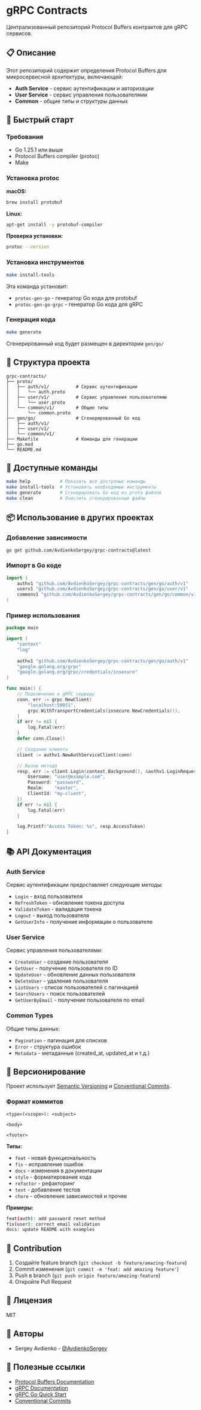 # gRPC Contracts

Централизованный репозиторий Protocol Buffers контрактов для gRPC сервисов.

## 📋 Описание

Этот репозиторий содержит определения Protocol Buffers для микросервисной архитектуры, включающей:

- **Auth Service** - сервис аутентификации и авторизации
- **User Service** - сервис управления пользователями
- **Common** - общие типы и структуры данных

## 🚀 Быстрый старт

### Требования

- Go 1.25.1 или выше
- Protocol Buffers compiler (protoc)
- Make

### Установка protoc

**macOS:**
```bash
brew install protobuf
```

**Linux:**
```bash
apt-get install -y protobuf-compiler
```

**Проверка установки:**
```bash
protoc --version
```

### Установка инструментов

```bash
make install-tools
```

Эта команда установит:
- `protoc-gen-go` - генератор Go кода для protobuf
- `protoc-gen-go-grpc` - генератор Go кода для gRPC

### Генерация кода

```bash
make generate
```

Сгенерированный код будет размещен в директории `gen/go/`

## 📁 Структура проекта

```
grpc-contracts/
├── proto/
│   ├── auth/v1/          # Сервис аутентификации
│   │   └── auth.proto
│   ├── user/v1/          # Сервис управления пользователями
│   │   └── user.proto
│   └── common/v1/        # Общие типы
│       └── common.proto
├── gen/go/               # Сгенерированный Go код
│   ├── auth/v1/
│   ├── user/v1/
│   └── common/v1/
├── Makefile              # Команды для генерации
├── go.mod
└── README.md
```

## 🔧 Доступные команды

```bash
make help           # Показать все доступные команды
make install-tools  # Установить необходимые инструменты
make generate       # Сгенерировать Go код из proto файлов
make clean          # Очистить сгенерированные файлы
```

## 📦 Использование в других проектах

### Добавление зависимости

```bash
go get github.com/AvdienkoSergey/grpc-contracts@latest
```

### Импорт в Go коде

```go
import (
    authv1 "github.com/AvdienkoSergey/grpc-contracts/gen/go/auth/v1"
    userv1 "github.com/AvdienkoSergey/grpc-contracts/gen/go/user/v1"
    commonv1 "github.com/AvdienkoSergey/grpc-contracts/gen/go/common/v1"
)
```

### Пример использования

```go
package main

import (
    "context"
    "log"
    
    authv1 "github.com/AvdienkoSergey/grpc-contracts/gen/go/auth/v1"
    "google.golang.org/grpc"
    "google.golang.org/grpc/credentials/insecure"
)

func main() {
    // Подключение к gRPC серверу
    conn, err := grpc.NewClient(
        "localhost:50051",
        grpc.WithTransportCredentials(insecure.NewCredentials()),
    )
    if err != nil {
        log.Fatal(err)
    }
    defer conn.Close()

    // Создание клиента
    client := authv1.NewAuthServiceClient(conn)

    // Вызов метода
    resp, err := client.Login(context.Background(), &authv1.LoginRequest{
        Username: "user@example.com",
        Password: "password",
        Realm:    "master",
        ClientId: "my-client",
    })
    if err != nil {
        log.Fatal(err)
    }

    log.Printf("Access Token: %s", resp.AccessToken)
}
```

## 📚 API Документация

### Auth Service

Сервис аутентификации предоставляет следующие методы:

- `Login` - вход пользователя
- `RefreshToken` - обновление токена доступа
- `ValidateToken` - валидация токена
- `Logout` - выход пользователя
- `GetUserInfo` - получение информации о пользователе

### User Service

Сервис управления пользователями:

- `CreateUser` - создание пользователя
- `GetUser` - получение пользователя по ID
- `UpdateUser` - обновление данных пользователя
- `DeleteUser` - удаление пользователя
- `ListUsers` - список пользователей с пагинацией
- `SearchUsers` - поиск пользователей
- `GetUserByEmail` - получение пользователя по email

### Common Types

Общие типы данных:

- `Pagination` - пагинация для списков
- `Error` - структура ошибок
- `Metadata` - метаданные (created_at, updated_at и т.д.)

## 🔄 Версионирование

Проект использует [Semantic Versioning](https://semver.org/) и [Conventional Commits](https://www.conventionalcommits.org/).

### Формат коммитов

```
<type>(<scope>): <subject>

<body>

<footer>
```

**Типы:**
- `feat` - новая функциональность
- `fix` - исправление ошибок
- `docs` - изменения в документации
- `style` - форматирование кода
- `refactor` - рефакторинг
- `test` - добавление тестов
- `chore` - обновление зависимостей и прочее

**Примеры:**
```bash
feat(auth): add password reset method
fix(user): correct email validation
docs: update README with examples
```

## 🤝 Contribution

1. Создайте feature branch (`git checkout -b feature/amazing-feature`)
2. Commit изменения (`git commit -m 'feat: add amazing feature'`)
3. Push в branch (`git push origin feature/amazing-feature`)
4. Откройте Pull Request

## 📝 Лицензия

MIT

## 👥 Авторы

- Sergey Avdienko - [@AvdienkoSergey](https://github.com/AvdienkoSergey)

## 🔗 Полезные ссылки

- [Protocol Buffers Documentation](https://protobuf.dev/)
- [gRPC Documentation](https://grpc.io/docs/)
- [gRPC Go Quick Start](https://grpc.io/docs/languages/go/quickstart/)
- [Conventional Commits](https://www.conventionalcommits.org/)